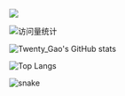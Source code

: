  <!-- dynamic typing effect 动态打字效果 -->
  <div>
    <p>      <img src="https://readme-typing-svg.demolab.com?font=Fira+Code&pause=1000&width=435&lines=Hello%2C%20World!;欢迎来到这里!;我是Twenty_Gao❤️&center=true&size=27" />
      </p>

  </div>

  <div>
    <!-- visitor -->
    <img src="https://komarev.com/ghpvc/?username=Twenty-Gao&label=Views&color=orange&style=flat" alt="访问量统计" />&emsp;
  </div>

![Twenty_Gao's GitHub stats](https://github-readme-stats.vercel.app/api?username=Twenty-Gao)

![Top Langs](https://github-readme-stats.vercel.app/api/top-langs/?username=Twenty-Gao)

![snake](./dist/github-contribution-grid-snake.svg)
<!--
**Twenty-Gao/Twenty-Gao** is a ✨ _special_ ✨ repository because its `README.md` (this file) appears on your GitHub profile.

Here are some ideas to get you started:

- 🔭 I’m currently working on ...
- 🌱 I’m currently learning ...
- 👯 I’m looking to collaborate on ...
- 🤔 I’m looking for help with ...
- 💬 Ask me about ...
- 📫 How to reach me: ...
- 😄 Pronouns: ...
- ⚡ Fun fact: ...
-->
